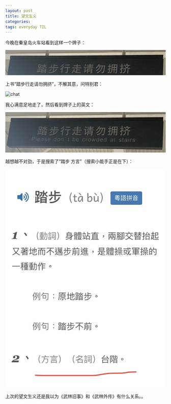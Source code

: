 ```yaml
---
layout: post
title: 望文生义
categories: 
tags: everyday TIL
---
```

今晚在秦皇岛火车站看到这样一个牌子：

![sign](/images/2023/08/sign.jpg)

上书“踏步行走请勿拥挤”，不解其意，问特别君：

![chat](/images/2023/08/chat.jpg)

我心满意足地走了，然后看到牌子上的英文：

![sign](/images/2023/08/sign_w_english.jpg)

越想越不对劲，于是搜索了“踏步 方言”（搜索小能手正是在下）：

![tabu](/images/2023/08/tabu.jpg)

上次的望文生义还是我以为《武林旧事》和《武林外传》有什么关系。。